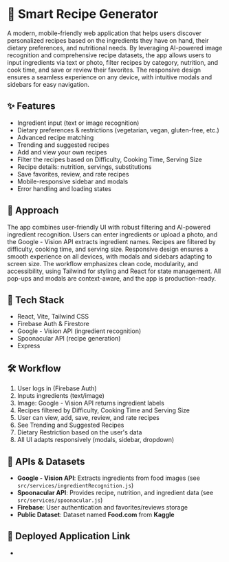 # 🍳 Smart Recipe Generator

A modern, mobile-friendly web application that helps users discover personalized recipes based on the ingredients they have on hand, their dietary preferences, and nutritional needs. By leveraging AI-powered image recognition and comprehensive recipe datasets, the app allows users to input ingredients via text or photo, filter recipes by category, nutrition, and cook time, and save or review their favorites. The responsive design ensures a seamless experience on any device, with intuitive modals and sidebars for easy navigation.

## ✨ Features

- Ingredient input (text or image recognition)
- Dietary preferences & restrictions (vegetarian, vegan, gluten-free, etc.)
- Advanced recipe matching
- Trending and suggested recipes
- Add and view your own recipes
- Filter the recipes based on Difficulty, Cooking Time, Serving Size  
- Recipe details: nutrition, servings, substitutions
- Save favorites, review, and rate recipes
- Mobile-responsive sidebar and modals
- Error handling and loading states

## 🚀 Approach

The app combines user-friendly UI with robust filtering and AI-powered ingredient recognition. Users can enter ingredients or upload a photo, and the Google - Vision API extracts ingredient names. Recipes are filtered by difficulty, cooking time, and serving size. Responsive design ensures a smooth experience on all devices, with modals and sidebars adapting to screen size. The workflow emphasizes clean code, modularity, and accessibility, using Tailwind for styling and React for state management. All pop-ups and modals are context-aware, and the app is production-ready.

## 📌 Tech Stack

- React, Vite, Tailwind CSS
- Firebase Auth & Firestore
- Google - Vision API (ingredient recognition)
- Spoonacular API (recipe generation)
- Express

## 🛠️ Workflow

1. User logs in (Firebase Auth)
2. Inputs ingredients (text/image)
3. Image: Google - Vision API returns ingredient labels
4. Recipes filtered by Difficulty, Cooking Time and Serving Size
5. User can view, add, save, review, and rate recipes
6. See Trending and Suggested Recipes 
7. Dietary Restriction based on the user's data
7. All UI adapts responsively (modals, sidebar, dropdown)

## 📢 APIs & Datasets

- **Google - Vision API**: Extracts ingredients from food images (see `src/services/ingredientRecognition.js`)
- **Spoonacular API**: Provides recipe, nutrition, and ingredient data (see `src/services/spoonacular.js`)
- **Firebase**: User authentication and favorites/reviews storage
- **Public Dataset**: Dataset named **Food.com** from **Kaggle**


## 📢 Deployed Application Link

-


